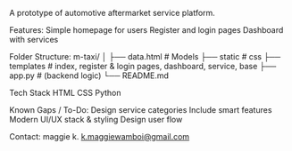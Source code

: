 A prototype of automotive aftermarket service platform.

Features:
Simple homepage for users
Register and login pages 
Dashboard with services

Folder Structure:
m-taxi/
│
├── data.html            # Models
├── static               # css
├── templates            # index, register & login pages, dashboard, service, base
├── app.py               # (backend logic)
└── README.md

Tech Stack
HTML
CSS
Python

Known Gaps / To-Do:
Design service categories
Include smart features
Modern UI/UX stack & styling
Design user flow

Contact:
maggie k.
k.maggiewamboi@gmail.com 
